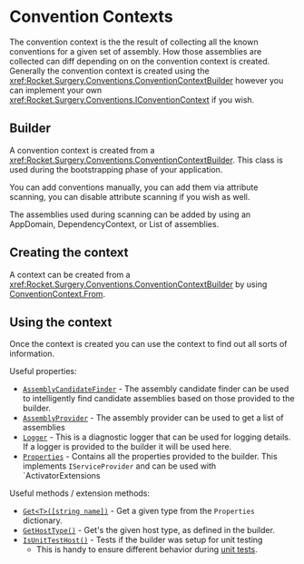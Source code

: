 # Convention Contexts

The convention context is the the result of collecting all the known conventions for a given set of assembly.  How those assemblies are collected can diff
depending on on the convention context is created.  Generally the convention context is created using the <xref:Rocket.Surgery.Conventions.ConventionContextBuilder>
however you can implement your own <xref:Rocket.Surgery.Conventions.IConventionContext> if you wish.

## Builder
A convention context is created from a <xref:Rocket.Surgery.Conventions.ConventionContextBuilder>.  This class is used during the bootstrapping phase of your application.

You can add conventions manually, you can add them via attribute scanning, you can disable attribute scanning if you wish as well.  

The assemblies used during scanning can be added by using an AppDomain, DependencyContext, or List of assemblies.

## Creating the context
A context can be created from a <xref:Rocket.Surgery.Conventions.ConventionContextBuilder> by using [ConventionContext.From](xref:Rocket.Surgery.Conventions.ConventionContext#Rocket_Surgery_Conventions_ConventionContext_From_Rocket_Surgery_Conventions_ConventionContextBuilder_).

## Using the context
Once the context is created you can use the context to find out all sorts of information.

Useful properties:
* [`AssemblyCandidateFinder`](xref:Rocket.Surgery.Conventions.IConventionContext#Rocket_Surgery_Conventions_ConventionContext_AssemblyCandidateFinder) - The assembly candidate finder can be used to intelligently find candidate assemblies based on those provided to the builder.
* [`AssemblyProvider`](xref:Rocket.Surgery.Conventions.IConventionContext#Rocket_Surgery_Conventions_ConventionContext_AssemblyProvider) - The assembly provider can be used to get a list of assemblies
* [`Logger`](xref:Rocket.Surgery.Conventions.IConventionContext#Rocket_Surgery_Conventions_ConventionContext_Logger) - This is a diagnostic logger that can be used for logging details.  If a logger is provided to the builder it will be used here.
* [`Properties`](xref:Rocket.Surgery.Conventions.IConventionContext#Rocket_Surgery_Conventions_ConventionContext_Properties) - Contains all the properties provided to the builder.  This implements `IServiceProvider` and can be used with `ActivatorExtensions

Useful methods / extension methods:
* [`Get<T>([string name])`](xref:Rocket.Surgery.Conventions.ConventionContextExtensions#Rocket_Surgery_Conventions_ConventionContextExtensions_Get__1_Rocket_Surgery_Conventions_IConventionContext_) - Get a given type from the `Properties` dictionary.
* [`GetHostType()`](xref:Rocket.Surgery.Conventions.ConventionContextExtensions#Rocket_Surgery_Conventions_ConventionContextExtensions_GetHostType_Rocket_Surgery_Conventions_IConventionContext_) - Get's the given host type, as defined in the builder. 
* [`IsUnitTestHost()`](xref:Rocket.Surgery.Conventions.ConventionContextExtensions#Rocket_Surgery_Conventions_ConventionContextExtensions_IsUnitTestHost_Rocket_Surgery_Conventions_IConventionContext_) - Tests if the builder was setup for unit testing
  * This is handy to ensure different behavior during [unit tests](./unit-tests.md).
    